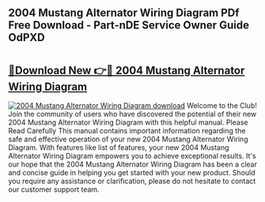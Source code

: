 ## 2004 Mustang Alternator Wiring Diagram PDf Free Download - Part-nDE Service Owner Guide OdPXD

# <h2><a href="http://dft82tw.blite.top/?on=2004+Mustang+Alternator+Wiring+Diagram">🔗Download New 👉🔴 2004 Mustang Alternator Wiring Diagram</a></h2>

[![2004 Mustang Alternator Wiring Diagram download](https://i.imgur.com/lujVjoI.png)](http://dft82tw.blite.top/?on=2004+Mustang+Alternator+Wiring+Diagram)
Welcome to the Club! Join the community of users who have discovered the potential of their new 2004 Mustang Alternator Wiring Diagram with this helpful manual. Please Read Carefully This manual contains important information regarding the safe and effective operation of your new 2004 Mustang Alternator Wiring Diagram. With features like list of features, your new 2004 Mustang Alternator Wiring Diagram empowers you to achieve exceptional results. It's our hope that the 2004 Mustang Alternator Wiring Diagram has been a clear and concise guide in helping you get started with your new product. Should you require any assistance or clarification, please do not hesitate to contact our customer support team.
